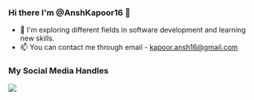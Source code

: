  ### Hi there I'm @AnshKapoor16 👋
 <!--
- 🔭 I’m currently working on creating websites using React.
- 🌱 I’m currently learning Back-End Development.
- 📫 How to reach me: [LinkedIn](https://www.linkedin.com/in/ansh-kapoor/)
<!--
**AnshKapoor16/AnshKapoor16** is a ✨ _special_ ✨ repository because its `README.md` (this file) appears on your GitHub profile.

Here are some ideas to get you started:

- 🔭 I’m currently working on ...
- 🌱 I’m currently learning ...
- 👯 I’m looking to collaborate on ...
- 🤔 I’m looking for help with ...
- 💬 Ask me about ...
- 📫 How to reach me: ...
- 😄 Pronouns: ...
- ⚡ Fun fact: ...
-->
<!-- <p align = "left"> <img src = "https://komarev.com/ghpvc/?username=AnshKapoor16" alt = "ansh-kapoor" /> </p> -->

- 🌱 I'm exploring different fields in software development and learning new skills.
- 📫 You can contact me through email - kapoor.ansh16@gmail.com

<!-- <p><img align="center" src="https://github-readme-stats.vercel.app/api?username=AnshKapoor16&show_icons=true&count_private=true&theme=radical"]</p> -->

### My Social Media Handles
[<img src="https://img.shields.io/badge/linkedin-%230077B5.svg?style=for-the-badge&logo=linkedin&logoColor=white" />](https://www.linkedin.com/in/ansh-kapoor/)
